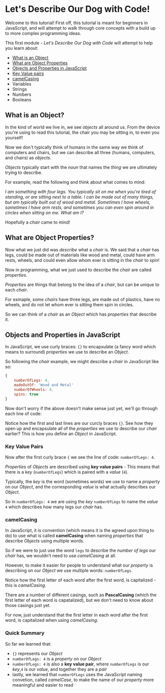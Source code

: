 # Let's Describe Our Dog with Code!

Welcome to this tutorial! First off, this tutorial is meant for beginners in JavaScript, and will attempt to walk through core concepts with a build up to more complex programming ideas.

This first module - _Let's Describe Our Dog with Code_ will attempt to help you learn about:

- [What is an Object](#what-is-an-object)
- [What are Object Properties](#what-are-object-properties)
- [Objects and Properties in JavaScript](#objects-and-properties-in-javascript)
- [Key Value pairs](#key-value-pairs)
- [camelCasing](#camelcasing)
- Variables
- Strings
- Numbers
- Booleans

<!-- So let's start!

JavaScript is what's known as an **Object Oriented** programming langauge.

To put into  -->

## What is an Object?

In the kind of world we live in, we see _objects_ all around us. From the device you're using to read this tutorial, the chair you may be sitting in, to even you yourself!

Now we don't typically think of humans in the same way we think of computers and chairs, but we can describe all three (humans, computers, and chairs) as _objects_.

_Objects_ typically start with the _noun_ that names the _thing_ we are ultimately trying to describe.

For example, read the following and think about what comes to mind:

_I am something with four legs. You typically sit on me when you're tired of standing, or are sitting next to a table. I can be made out of many things, but am typically built out of wood and metal. Sometimes I have wheels, sometimes I have arm rests, and sometimes you can even spin around in circles when sitting on me. What am I?_

Hopefully a _chair_ came to mind!

## What are Object Properties?

Now what we just did was _describe_ what a _chair_ is. We said that a _chair_ has legs, could be made out of materials like wood and metal, could have arm rests, wheels, and could even allow whom ever is sitting in the _chair_ to spin!

Now in programming, what we just used to describe the _chair_ are called _properties_.

_Properties_ are things that belong to the idea of a _chair_, but can be unique to each _chair_.

For exmaple, some _chairs_ have three legs, are made out of plastics, have no wheels, and do not let whom ever is sitting them spin in circles.

So we can think of a _chair_ as an _Object_ which has _properties_ that describe it.

## Objects and Properties in JavaScript

In JavaScript, we use curly braces: `{}` to encapsulate (a fancy word which means to surround) _properties_ we use to describe an _Object_.

So following the _chair_ example, we might describe a _chair_ in JavaScript like so:

```javascript
{
    numberOfLegs: 4,
    madeOutOf: 'Wood and Metal'
    numberOfWheels: 4,
    spins: true
}
```

Now don't worry if the above doesn't make sense just yet, we'll go through each line of code:

Notice how the first and last lines are our curcly braces `{}`. See how they open up and encapsulate all of the _properties_ we use to describe our _chair_ earlier? This is how you define an _Object_ in JavaScript.

### Key Value Pairs

Now after the first curly brace `{` we see the line of code: `numberOfLegs: 4`.

_Properties_ of _Objects_ are described using **key value pairs** - This means that there is a _key_ (`numberOfLegs`) which is paired with a _value_ (`4`).

Typically, the _key_ is the word (sometimes words) we use to name a _property_ on our _Object_, and the corresponding _value_ is what actually describes our _Object_.

So in `numberOfLegs: 4` we are using the _key_ `numberOfLegs` to name the _value_ `4` which describes how many legs our _chair_ has.

### camelCasing

In JavaScript, it is convention (which means it is the agreed upon thing to do) to use what is called **camelCasing** when naming _properties_ that describe _Objects_ using multiple words.

So if we were to just use the word `legs` to describe the _number of legs_ our _chair_ has, we wouldn't need to use _camelCasing_ at all.

However, to make it easier for people to understand what our _property_ is describing on our _Object_ we use multiple words: `numberOfLegs`.

Notice how the first letter of each word after the first word, is capitalized - this is _camelCasing_.

There are a number of different casings, such as **PascalCasing** (which the first letter of each word is capatalized), but we don't need to know about those casings just yet.

For now, just understand that the first letter in each word after the first word, is capitalized when using _camelCasing_.

### Quick Summary

So far we learned that:

- `{}` represents our _Object_
- `numberOfLegs: 4` is a _property_ on our _Object_
- `numberOfLegs: 4` is also a **key value pair**, where `numberOfLegs` is our _key_,`4` is our _value_, and together they are a _pair_
- lastly, we learned that `numberOfLegs` uses the JavaScript naming convetion, called _camelCase_, to make the name of our _property_ more meaningful and easier to read